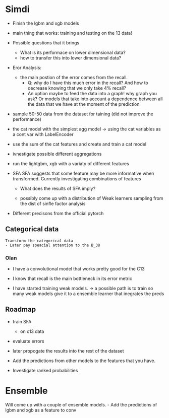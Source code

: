 # Simdi

- Finish the lgbm and xgb models 

- main thing that works: training and testing on the 13 data! 
 - Possible questions that it brings 
    - What is its performace on lower dimensional data?
    - how to transfer this into lower dimensional data?

- Eror Analysis:
    - the main postion of the error comes from the recall. 
        - Q: why do I have this much error in the recall? And how to decrease knowing that we only take 4% recall? 
         - An option maybe to feed the data into a graph! why graph you ask? Or models that take into account a dependence between all the data that we have at the moment of the prediction

- sample 50-50 data from the dataset for taining (did not improve the performance)

-  the cat model with the simplest agg model -> using the cat variables as a cont var with LabelEncoder
- use the sum of the cat features and create and train a cat model 

- ivnestigate possible different aggregations

- run the lightgbm, xgb with a variaty of different features

- SFA
    SFA suggests that some feature may be more informative when transformed. Currently investigating combinations of features
    - What does the results of SFA imply? 
    
    -  possibly come up with a distribution of Weak learners sampling from the dist of sinfle factor analysis


- Different precisons from the official pytorch 

## Categorical data
    Transform the categorical data
    - Later pay speacial attention to the B_38
### Olan
-  I have a convolutional model that works pretty good for the C13

- I know that recall is the main bottleneck in its error metric

- I have started training weak models. -> a possible path is to train so many weak models give it to a ensemble learner that inegrates the preds 

## Roadmap

- train SFA 
    - on c13 data

- evaluate errors
- later propogate the results into the rest of the dataset

- Add the predictions from other models to the features that you have. 

- Investigate ranked probabilities

# Ensemble
Will come up with a couple of ensemble models. 
    - Add the predictions of lgbm and xgb as a feature to conv